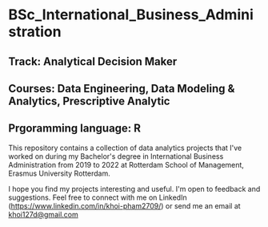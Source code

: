 # BSc_International_Business_Administration
## Track: Analytical Decision Maker
## Courses: Data Engineering, Data Modeling & Analytics, Prescriptive Analytic
## Prgoramming language: R

This repository contains a collection of data analytics projects that I've worked on during my Bachelor's degree in International Business Administration from 2019 to 2022 at  Rotterdam School of Management, Erasmus University Rotterdam.

I hope you find my projects interesting and useful. I'm open to feedback and suggestions. Feel free to connect with me on LinkedIn (https://www.linkedin.com/in/khoi-pham2709/) or send me an email at khoi127d@gmail.com
